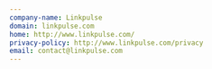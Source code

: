 ```yaml
---
company-name: Linkpulse
domain: linkpulse.com
home: http://www.linkpulse.com/
privacy-policy: http://www.linkpulse.com/privacy
email: contact@linkpulse.com
---
```





